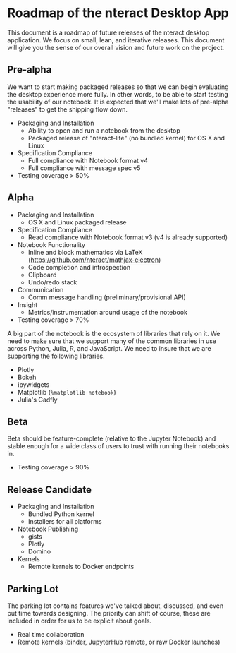 # Roadmap of the nteract Desktop App

This document is a roadmap of future releases of the nteract desktop application.
We focus on small, lean, and iterative releases. This document will give you
the sense of our overall vision and future work on the project.

## Pre-alpha
We want to start making packaged releases so that we can begin evaluating the 
desktop experience more fully. In other words, to be able to start testing the
usability of our notebook. It is expected that we'll make lots of pre-alpha 
"releases" to get the shipping flow down.

* Packaging and Installation
    * Ability to open and run a notebook from the desktop
    * Packaged release of "nteract-lite" (no bundled kernel) for OS X and Linux
* Specification Compliance
    * Full compliance with Notebook format v4
    * Full compliance with message spec v5
* Testing coverage > 50%

## Alpha

* Packaging and Installation
    * OS X and Linux packaged release
* Specification Compliance
    * Read compliance with Notebook format v3 (v4 is already supported)
* Notebook Functionality
    * Inline and block mathematics via LaTeX (https://github.com/nteract/mathjax-electron)
    * Code completion and introspection
    * Clipboard
    * Undo/redo stack
* Communication
    * Comm message handling (preliminary/provisional API)
* Insight 
    * Metrics/instrumentation around usage of the notebook
* Testing coverage > 70%

A big part of the notebook is the ecosystem of libraries that rely on it. We need
to make sure that we support many of the common libraries in use across Python, 
Julia, R, and JavaScript. We need to insure that we are supporting the following
libraries.

* Plotly
* Bokeh
* ipywidgets
* Matplotlib (`%matplotlib notebook`)
* Julia's Gadfly

## Beta
Beta should be feature-complete (relative to the Jupyter Notebook) and stable 
enough for a wide class of users to trust with running their notebooks in.

* Testing coverage > 90%

## Release Candidate

* Packaging and Installation
    * Bundled Python kernel
    * Installers for all platforms
* Notebook Publishing
  * gists
  * Plotly
  * Domino
* Kernels
    * Remote kernels to Docker endpoints

## Parking Lot

The parking lot contains features we've talked about, discussed, and even put 
time towards designing. The priority can shift of course, these are included 
in order for us to be explicit about goals.

* Real time collaboration
* Remote kernels (binder, JupyterHub remote, or raw Docker launches)
